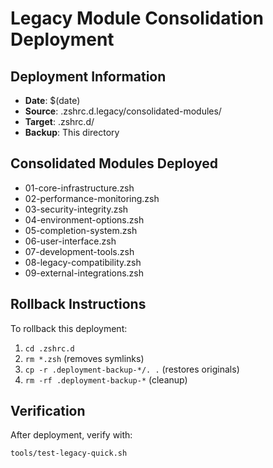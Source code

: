 # Legacy Module Consolidation Deployment

## Deployment Information
- **Date**: $(date)
- **Source**: .zshrc.d.legacy/consolidated-modules/
- **Target**: .zshrc.d/
- **Backup**: This directory

## Consolidated Modules Deployed
- 01-core-infrastructure.zsh
- 02-performance-monitoring.zsh
- 03-security-integrity.zsh
- 04-environment-options.zsh
- 05-completion-system.zsh
- 06-user-interface.zsh
- 07-development-tools.zsh
- 08-legacy-compatibility.zsh
- 09-external-integrations.zsh

## Rollback Instructions
To rollback this deployment:
1. `cd .zshrc.d`
2. `rm *.zsh` (removes symlinks)
3. `cp -r .deployment-backup-*/. .` (restores originals)
4. `rm -rf .deployment-backup-*` (cleanup)

## Verification
After deployment, verify with:
```bash
tools/test-legacy-quick.sh
```
